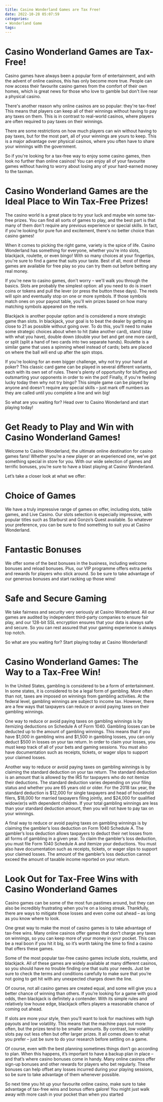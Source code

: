 ```yaml
---
title: Casino Wonderland Games are Tax Free!
date: 2022-10-28 05:07:59
categories:
- Wonderland Game
tags:
---
```



#  Casino Wonderland Games are Tax-Free!

Casino games have always been a popular form of entertainment, and with the advent of online casinos, this has only become more true. People can now access their favourite casino games from the comfort of their own homes, which is great news for those who love to gamble but don't live near a physical casino.

There's another reason why online casinos are so popular: they're tax-free! This means that players can keep all of their winnings without having to pay any taxes on them. This is in contrast to real-world casinos, where players are often required to pay taxes on their winnings.

There are some restrictions on how much players can win without having to pay taxes, but for the most part, all of your winnings are yours to keep. This is a major advantage over physical casinos, where you often have to share your winnings with the government.

So if you're looking for a tax-free way to enjoy some casino games, then look no further than online casinos! You can enjoy all of your favourite games without having to worry about losing any of your hard-earned money to the taxman.

#  Casino Wonderland Games are the Ideal Place to Win Tax-Free Prizes!

The casino world is a great place to try your luck and maybe win some tax-free prizes. You can find all sorts of games to play, and the best part is that many of them don't require any previous experience or special skills. In fact, if you're looking for pure fun and excitement, there's no better choice than casino games!

When it comes to picking the right game, variety is the spice of life. Casino Wonderland has something for everyone, whether you're into slots, blackjack, roulette, or even bingo! With so many choices at your fingertips, you're sure to find a game that suits your taste. Best of all, most of these games are available for free play so you can try them out before betting any real money.

If you're new to casino games, don't worry – we'll walk you through the basics. Slots are probably the simplest option: all you need to do is insert coins or tokens and pull the lever (or press the button these days). The reels will spin and eventually stop on one or more symbols. If those symbols match ones on your payout table, you'll win prizes based on how many matching symbols appeared on the reels.

Blackjack is another popular option and is considered a more strategic game than slots. In blackjack, your goal is to beat the dealer by getting as close to 21 as possible without going over. To do this, you'll need to make some strategic choices about when to hit (take another card), stand (stay with what you have), double down (double your bet and get one more card), or split (split a hand of two cards into two separate hands). Roulette is a similar game that uses a spinning wheel instead of cards; bets are placed on where the ball will end up after the spin stops.

If you're looking for an even bigger challenge, why not try your hand at poker? This classic card game can be played in several different variants, each with its own set of rules. There's plenty of opportunity for bluffing and outsmarting your opponents in order to win the pot! Finally, if you're feeling lucky today then why not try bingo? This simple game can be played by anyone and doesn't require any special skills – just mark off numbers as they are called until you complete a line and win big!

So what are you waiting for? Head over to Casino Wonderland and start playing today!

#  Get Ready to Play and Win with Casino Wonderland Games!

Welcome to Casino Wonderland, the ultimate online destination for casino games fans! Whether you’re a new player or an experienced one, we’ve got something special in store for you. With our wide selection of games and terrific bonuses, you’re sure to have a blast playing at Casino Wonderland.

Let’s take a closer look at what we offer:

# Choice of Games

We have a truly impressive range of games on offer, including slots, table games, and Live Casino. Our slots selection is especially impressive, with popular titles such as Starburst and Gonzo’s Quest available. So whatever your preference, you can be sure to find something to suit you at Casino Wonderland.

# Fantastic Bonuses

We offer some of the best bonuses in the business, including welcome bonuses and reload bonuses. Plus, our VIP programme offers extra perks and rewards for players who stick around. So be sure to take advantage of our generous bonuses and start racking up those wins!

# Safe and Secure Gaming

We take fairness and security very seriously at Casino Wonderland. All our games are audited by independent third-party companies to ensure fair play, and our 128-bit SSL encryption ensures that your data is always safe and secure. So you can rest assured that your gaming experience is always top notch.

So what are you waiting for? Start playing today at Casino Wonderland!

#  Casino Wonderland Games: The Way to a Tax-Free Win!

In the United States, gambling is considered to be a form of entertainment. In some states, it is considered to be a legal form of gambling. More often than not, taxes are imposed on winnings from gambling activities. At the federal level, gambling winnings are subject to income tax. However, there are a few ways that taxpayers can reduce or avoid paying taxes on their gambling winnings.

One way to reduce or avoid paying taxes on gambling winnings is by itemizing deductions on Schedule A of Form 1040. Gambling losses can be deducted up to the amount of gambling winnings. This means that if you have $1,000 in gambling wins and $1,500 in gambling losses, you can only deduct $500 in losses on your tax return. In order to claim your losses, you must keep track of all of your bets and gaming sessions. You must also have documentation such as receipts, tickets, or wager slips to support your claimed losses.

Another way to reduce or avoid paying taxes on gambling winnings is by claiming the standard deduction on your tax return. The standard deduction is an amount that is allowed by the IRS for taxpayers who do not itemize their deductions. The standard deduction varies depending on your filing status and whether you are 65 years old or older. For the 2018 tax year, the standard deduction is $12,000 for single taxpayers and head of household filers, $18,000 for married taxpayers filing jointly, and $24,000 for qualified widow(er)s with dependent children. If your total gambling winnings are less than your standard deduction amount, then you will not have to pay tax on your winnings.

A final way to reduce or avoid paying taxes on gambling winnings is by claiming the gambler’s loss deduction on Form 1040 Schedule A. The gambler’s loss deduction allows taxpayers to deduct their net losses from all forms of gambling in a given year. To claim the gambler’s loss deduction, you must file Form 1040 Schedule A and itemize your deductions. You must also have documentation such as receipts, tickets, or wager slips to support your claimed losses. The amount of the gambler’s loss deduction cannot exceed the amount of taxable income reported on your return.

#  Look Out for Tax-Free Wins with Casino Wonderland Games

Casino games can be some of the most fun pastimes around, but they can also be incredibly frustrating when you’re on a losing streak. Thankfully, there are ways to mitigate those losses and even come out ahead – as long as you know where to look.

One great way to make the most of casino games is to take advantage of tax-free wins. Many online casinos offer games that don’t charge any taxes on winnings, so you can keep more of your money in your pocket. This can be a real boon if you hit it big, so it’s worth taking the time to find a casino that offers these games.

Some of the most popular tax-free casino games include slots, roulette, and blackjack. All of these games are widely available at many different casinos, so you should have no trouble finding one that suits your needs. Just be sure to check the terms and conditions carefully to make sure that you’re not going to get hit with any unexpected charges down the line.

Of course, not all casino games are created equal, and some will give you a better chance of winning than others. If you’re looking for a game with good odds, then blackjack is definitely a contender. With its simple rules and relatively low house edge, blackjack offers players a reasonable chance of coming out ahead.

If slots are more your style, then you’ll want to look for machines with high payouts and low volatility. This means that the machine pays out more often, but the prizes tend to be smaller amounts. By contrast, low volatility slots pay out less often but offer larger prizes. It all comes down to what you prefer – just be sure to do your research before settling on a game.

Of course, even with the best planning sometimes things don’t go according to plan. When this happens, it’s important to have a backup plan in place – and that’s where casino bonuses come in handy. Many online casinos offer sign-up bonuses and other rewards for players who bet regularly. These bonuses can help offset any losses incurred during your playing sessions, so be sure to take advantage of them whenever possible.

So next time you hit up your favourite online casino, make sure to take advantage of tax-free wins and bonus offers galore! You might just walk away with more cash in your pocket than when you started